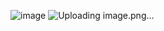 ![image](https://github.com/shitallog/dashboard_social/assets/134849794/2dd24da9-0dd9-476b-aa54-1ed5a0b0f31a)
![Uploading image.png…]()
